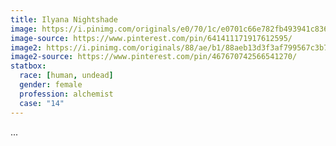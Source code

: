 ```yaml
---
title: Ilyana Nightshade
image: https://i.pinimg.com/originals/e0/70/1c/e0701c66e782fb493941c836801f16a3.jpg
image-source: https://www.pinterest.com/pin/641411171917612595/
image2: https://i.pinimg.com/originals/88/ae/b1/88aeb13d3f3af799567c3b7a1d727256.jpg
image2-source: https://www.pinterest.com/pin/467670742566541270/
statbox:
  race: [human, undead]
  gender: female
  profession: alchemist
  case: "14"
---
```


...
